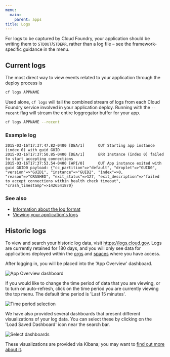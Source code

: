 ```yaml
---
menu:
  main:
    parent: apps
title: Logs
---
```


For logs to be captured by Cloud Foundry, your application should be writing them to `STDOUT`/`STDERR`, rather than a log file – see the framework-specific guidance in the menu.

## Current logs

The most direct way to view events related to your application through the deploy process is

```bash
cf logs APPNAME
```

Used alone, `cf logs` will tail the combined stream of logs from each Cloud Foundry service involved in your application deploy. Running with the `--recent` flag will stream the entire loggregator buffer for your app.

```bash
cf logs APPNAME --recent
```

### Example log

  	2015-03-16T17:37:47.82-0400 [DEA/1]      OUT Starting app instance (index 0) with guid GUID
  	2015-03-16T17:37:50.85-0400 [DEA/1]      ERR Instance (index 0) failed to start accepting connections
  	2015-03-16T17:37:53.54-0400 [API/0]      OUT App instance exited with guid GUID0 payload: {"cc_partition"=>"default", "droplet"=>"GUID0", "version"=>"GUID1", "instance"=>"GUID2", "index"=>0, "reason"=>"CRASHED", "exit_status"=>127, "exit_description"=>"failed to accept connections within health check timeout", "crash_timestamp"=>1426541870}


### See also

* [Information about the log format](https://docs.cloudfoundry.org/devguide/deploy-apps/streaming-logs.html)
* [Viewing your application's logs](https://docs.cloudfoundry.org/devguide/deploy-apps/streaming-logs.html#view)

## Historic logs

To view and search your historic log data, visit https://logs.cloud.gov. Logs are currently retained for 180 days, and you will only see data for applications deployed within the [orgs](http://docs.cloudfoundry.org/concepts/roles.html#orgs) and [spaces](http://docs.cloudfoundry.org/concepts/roles.html#spaces) where you have access.

After logging in, you will be placed into the 'App Overview' dashboard.

![App Overview dashboard](/img/app-overview-450.png)

If you would like to change the time period of data that you are viewing, or to turn on auto-refresh, click on the time period you are currently viewing the top menu. The default time period is 'Last 15 minutes'.

![Time period selection](/img/time-period-450.png)

We have also provided several dashboards that present different visualizations of your log data. You can select these by clicking on the 'Load Saved Dashboard' icon near the search bar.

![Select dashboards](/img/select-dashboard-450.png)

These visualizations are provided via Kibana; you may want to [find out more about it](https://www.elastic.co/guide/en/kibana/current/index.html).
